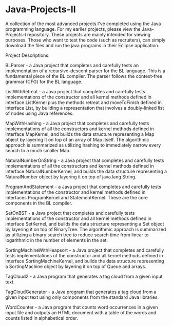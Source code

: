 # Java-Projects-II
A collection of the most advanced projects I've completed using the Java programming language. For my earlier projects, please view the Java-Projects-I repository. These projects are mainly intended for viewing purposes. Those who want to test the code (such as recruiters), can simply download the files and run the java programs in their Eclipse application.


Project Descriptions:

BLParser - a Java project that completes and carefully tests an implementation of a recursive-descent parser for the BL language. This is a fundamental piece of the BL compiler. The parser follows the context-free grammar (CFG) for the BL language.

ListWithRetreat - a Java project that completes and carefully tests implementations of the constructor and all kernel methods defined in interface ListKernel plus the methods retreat and moveToFinish defined in interface List, by building a representation that involves a doubly-linked list of nodes using Java references.

MapWithHashing - a Java project that completes and carefully tests implementations of all the constructors and kernel methods defined in interface MapKernel, and builds the data structure representing a Map object by layering it on top of an array of Map itself. The algorithmic approach is summarized as utilizing hashing to immediately narrow every search to a much smaller Map.

NaturalNumberOnString - a Java project that completes and carefully tests implementations of all the constructors and kernel methods defined in interface NaturalNumberKernel, and builds the data structure representing a NaturalNumber object by layering it on top of java.lang.String.

ProgramAndStatement - a Java project that completes and carefully tests implementations of the constructor and kernel methods defined in interfaces ProgramKernel and StatementKernel. These are the core components in the BL compiler. 

SetOnBST - a Java project that completes and carefully tests implementations of the constructor and all kernel methods defined in interface SetKernel, and builds the data structure representing a Set object by layering it on top of BinaryTree. The algorithmic approach is summarized as utilizing a binary search tree to reduce search time from linear to logarithmic in the number of elements in the set.

SortingMachineWithHeapsort - a Java project that completes and carefully tests implementations of the constructor and all kernel methods defined in interface SortingMachineKernel, and builds the data structure representing a SortingMachine object by layering it on top of Queue and arrays.

TagCloud2 - a Java program that generates a tag cloud from a given input text.

TagCloudGenerator -  a Java program that generates a tag cloud from a given input text using only components from the standard Java libraries.

WordCounter - a Java program that counts word occurrences in a given input file and outputs an HTML document with a table of the words and counts listed in alphabetical order.
